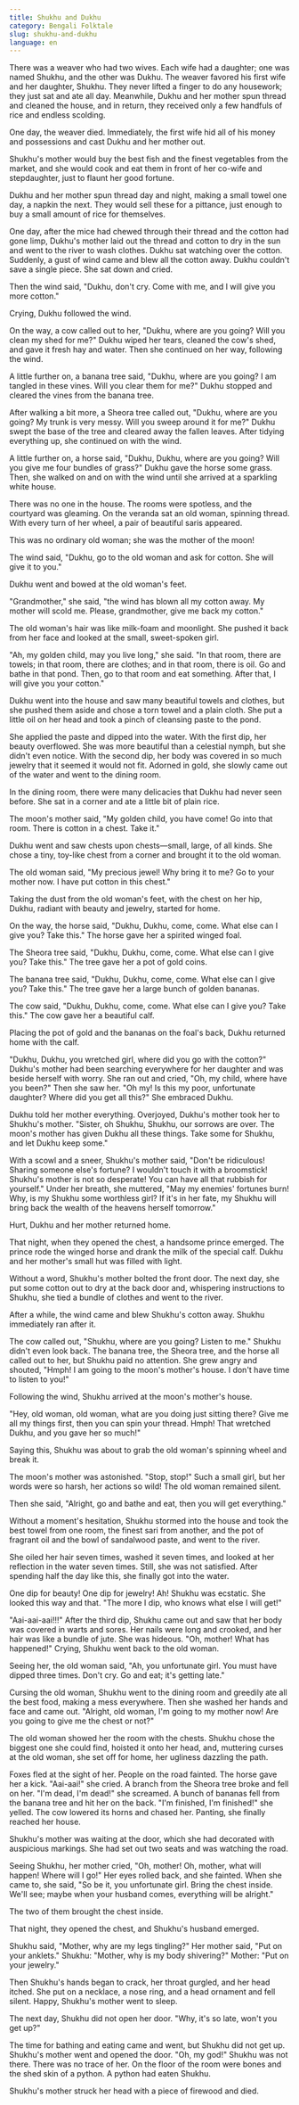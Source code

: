 ```yaml
---
title: Shukhu and Dukhu
category: Bengali Folktale
slug: shukhu-and-dukhu
language: en
---
```


There was a weaver who had two wives. Each wife had a daughter; one was named Shukhu, and the other was Dukhu. The weaver favored his first wife and her daughter, Shukhu. They never lifted a finger to do any housework; they just sat and ate all day. Meanwhile, Dukhu and her mother spun thread and cleaned the house, and in return, they received only a few handfuls of rice and endless scolding.

One day, the weaver died. Immediately, the first wife hid all of his money and possessions and cast Dukhu and her mother out.

Shukhu's mother would buy the best fish and the finest vegetables from the market, and she would cook and eat them in front of her co-wife and stepdaughter, just to flaunt her good fortune.

Dukhu and her mother spun thread day and night, making a small towel one day, a napkin the next. They would sell these for a pittance, just enough to buy a small amount of rice for themselves.

One day, after the mice had chewed through their thread and the cotton had gone limp, Dukhu's mother laid out the thread and cotton to dry in the sun and went to the river to wash clothes. Dukhu sat watching over the cotton. Suddenly, a gust of wind came and blew all the cotton away. Dukhu couldn't save a single piece. She sat down and cried.

Then the wind said, "Dukhu, don't cry. Come with me, and I will give you more cotton."

Crying, Dukhu followed the wind.

On the way, a cow called out to her, "Dukhu, where are you going? Will you clean my shed for me?" Dukhu wiped her tears, cleaned the cow's shed, and gave it fresh hay and water. Then she continued on her way, following the wind.

A little further on, a banana tree said, "Dukhu, where are you going? I am tangled in these vines. Will you clear them for me?" Dukhu stopped and cleared the vines from the banana tree.

After walking a bit more, a Sheora tree called out, "Dukhu, where are you going? My trunk is very messy. Will you sweep around it for me?" Dukhu swept the base of the tree and cleared away the fallen leaves. After tidying everything up, she continued on with the wind.

A little further on, a horse said, "Dukhu, Dukhu, where are you going? Will you give me four bundles of grass?" Dukhu gave the horse some grass. Then, she walked on and on with the wind until she arrived at a sparkling white house.

There was no one in the house. The rooms were spotless, and the courtyard was gleaming. On the veranda sat an old woman, spinning thread. With every turn of her wheel, a pair of beautiful saris appeared.

This was no ordinary old woman; she was the mother of the moon!

The wind said, "Dukhu, go to the old woman and ask for cotton. She will give it to you."

Dukhu went and bowed at the old woman's feet.

"Grandmother," she said, "the wind has blown all my cotton away. My mother will scold me. Please, grandmother, give me back my cotton."

The old woman's hair was like milk-foam and moonlight. She pushed it back from her face and looked at the small, sweet-spoken girl.

"Ah, my golden child, may you live long," she said. "In that room, there are towels; in that room, there are clothes; and in that room, there is oil. Go and bathe in that pond. Then, go to that room and eat something. After that, I will give you your cotton."

Dukhu went into the house and saw many beautiful towels and clothes, but she pushed them aside and chose a torn towel and a plain cloth. She put a little oil on her head and took a pinch of cleansing paste to the pond.

She applied the paste and dipped into the water. With the first dip, her beauty overflowed. She was more beautiful than a celestial nymph, but she didn't even notice. With the second dip, her body was covered in so much jewelry that it seemed it would not fit. Adorned in gold, she slowly came out of the water and went to the dining room.

In the dining room, there were many delicacies that Dukhu had never seen before. She sat in a corner and ate a little bit of plain rice.

The moon's mother said, "My golden child, you have come! Go into that room. There is cotton in a chest. Take it."

Dukhu went and saw chests upon chests—small, large, of all kinds. She chose a tiny, toy-like chest from a corner and brought it to the old woman.

The old woman said, "My precious jewel! Why bring it to me? Go to your mother now. I have put cotton in this chest."

Taking the dust from the old woman's feet, with the chest on her hip, Dukhu, radiant with beauty and jewelry, started for home.

On the way, the horse said, "Dukhu, Dukhu, come, come. What else can I give you? Take this." The horse gave her a spirited winged foal.

The Sheora tree said, "Dukhu, Dukhu, come, come. What else can I give you? Take this." The tree gave her a pot of gold coins.

The banana tree said, "Dukhu, Dukhu, come, come. What else can I give you? Take this." The tree gave her a large bunch of golden bananas.

The cow said, "Dukhu, Dukhu, come, come. What else can I give you? Take this." The cow gave her a beautiful calf.

Placing the pot of gold and the bananas on the foal's back, Dukhu returned home with the calf.

"Dukhu, Dukhu, you wretched girl, where did you go with the cotton?" Dukhu's mother had been searching everywhere for her daughter and was beside herself with worry. She ran out and cried, "Oh, my child, where have you been?" Then she saw her. "Oh my! Is this my poor, unfortunate daughter? Where did you get all this?" She embraced Dukhu.

Dukhu told her mother everything. Overjoyed, Dukhu's mother took her to Shukhu's mother. "Sister, oh Shukhu, Shukhu, our sorrows are over. The moon's mother has given Dukhu all these things. Take some for Shukhu, and let Dukhu keep some."

With a scowl and a sneer, Shukhu's mother said, "Don't be ridiculous! Sharing someone else's fortune? I wouldn't touch it with a broomstick! Shukhu's mother is not so desperate! You can have all that rubbish for yourself." Under her breath, she muttered, "May my enemies' fortunes burn! Why, is my Shukhu some worthless girl? If it's in her fate, my Shukhu will bring back the wealth of the heavens herself tomorrow."

Hurt, Dukhu and her mother returned home.

That night, when they opened the chest, a handsome prince emerged. The prince rode the winged horse and drank the milk of the special calf. Dukhu and her mother's small hut was filled with light.

Without a word, Shukhu's mother bolted the front door. The next day, she put some cotton out to dry at the back door and, whispering instructions to Shukhu, she tied a bundle of clothes and went to the river.

After a while, the wind came and blew Shukhu's cotton away. Shukhu immediately ran after it.

The cow called out, "Shukhu, where are you going? Listen to me." Shukhu didn't even look back. The banana tree, the Sheora tree, and the horse all called out to her, but Shukhu paid no attention. She grew angry and shouted, "Hmph! I am going to the moon's mother's house. I don't have time to listen to you!"

Following the wind, Shukhu arrived at the moon's mother's house.

"Hey, old woman, old woman, what are you doing just sitting there? Give me all my things first, then you can spin your thread. Hmph! That wretched Dukhu, and you gave her so much!"

Saying this, Shukhu was about to grab the old woman's spinning wheel and break it.

The moon's mother was astonished. "Stop, stop!" Such a small girl, but her words were so harsh, her actions so wild! The old woman remained silent.

Then she said, "Alright, go and bathe and eat, then you will get everything."

Without a moment's hesitation, Shukhu stormed into the house and took the best towel from one room, the finest sari from another, and the pot of fragrant oil and the bowl of sandalwood paste, and went to the river.

She oiled her hair seven times, washed it seven times, and looked at her reflection in the water seven times. Still, she was not satisfied. After spending half the day like this, she finally got into the water.

One dip for beauty! One dip for jewelry! Ah! Shukhu was ecstatic. She looked this way and that. "The more I dip, who knows what else I will get!"

"Aai-aai-aai!!!" After the third dip, Shukhu came out and saw that her body was covered in warts and sores. Her nails were long and crooked, and her hair was like a bundle of jute. She was hideous. "Oh, mother! What has happened!" Crying, Shukhu went back to the old woman.

Seeing her, the old woman said, "Ah, you unfortunate girl. You must have dipped three times. Don't cry. Go and eat; it's getting late."

Cursing the old woman, Shukhu went to the dining room and greedily ate all the best food, making a mess everywhere. Then she washed her hands and face and came out. "Alright, old woman, I'm going to my mother now! Are you going to give me the chest or not?"

The old woman showed her the room with the chests. Shukhu chose the biggest one she could find, hoisted it onto her head, and, muttering curses at the old woman, she set off for home, her ugliness dazzling the path.

Foxes fled at the sight of her. People on the road fainted. The horse gave her a kick. "Aai-aai!" she cried. A branch from the Sheora tree broke and fell on her. "I'm dead, I'm dead!" she screamed. A bunch of bananas fell from the banana tree and hit her on the back. "I'm finished, I'm finished!" she yelled. The cow lowered its horns and chased her. Panting, she finally reached her house.

Shukhu's mother was waiting at the door, which she had decorated with auspicious markings. She had set out two seats and was watching the road.

Seeing Shukhu, her mother cried, "Oh, mother! Oh, mother, what will happen! Where will I go!" Her eyes rolled back, and she fainted. When she came to, she said, "So be it, you unfortunate girl. Bring the chest inside. We'll see; maybe when your husband comes, everything will be alright."

The two of them brought the chest inside.

That night, they opened the chest, and Shukhu's husband emerged.

Shukhu said, "Mother, why are my legs tingling?"
Her mother said, "Put on your anklets."
Shukhu: "Mother, why is my body shivering?"
Mother: "Put on your jewelry."

Then Shukhu's hands began to crack, her throat gurgled, and her head itched. She put on a necklace, a nose ring, and a head ornament and fell silent. Happy, Shukhu's mother went to sleep.

The next day, Shukhu did not open her door. "Why, it's so late, won't you get up?"

The time for bathing and eating came and went, but Shukhu did not get up. Shukhu's mother went and opened the door. "Oh, my god!" Shukhu was not there. There was no trace of her. On the floor of the room were bones and the shed skin of a python. A python had eaten Shukhu.

Shukhu's mother struck her head with a piece of firewood and died.
